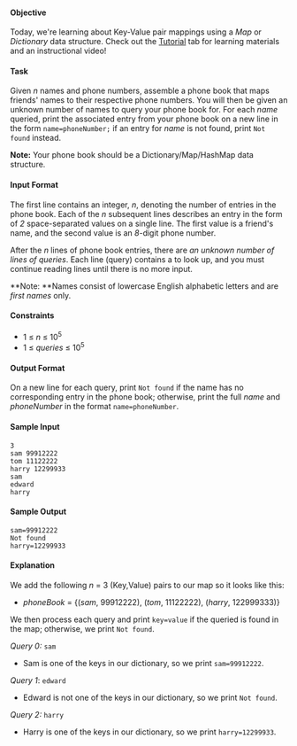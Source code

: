 #### Objective 
Today, we're learning about Key-Value pair mappings using a *Map* or *Dictionary* data structure. Check out the [Tutorial](https://www.hackerrank.com/challenges/30-dictionaries-and-maps/tutorial) tab for learning materials and an instructional video!

#### Task 
Given *n* names and phone numbers, assemble a phone book that maps friends' names to their respective phone numbers. You will then be given an unknown number of names to query your phone book for. For each *name* queried, print the associated entry from your phone book on a new line in the form `name=phoneNumber;` if an entry for *name* is not found, print `Not found` instead.

**Note:** Your phone book should be a Dictionary/Map/HashMap data structure.

#### Input Format

The first line contains an integer, *n*, denoting the number of entries in the phone book. 
Each of the *n* subsequent lines describes an entry in the form of *2* space-separated values on a single line. The first value is a friend's name, and the second value is an *8*-digit phone number.

After the *n* lines of phone book entries, there are *an unknown number of lines of queries*. Each line (query) contains a  to look up, and you must continue reading lines until there is no more input.

**Note: **Names consist of lowercase English alphabetic letters and are *first names* only.

#### Constraints

* 1 ≤ *n* ≤ 10<sup>5</sup>
* 1 ≤ *queries* ≤ 10<sup>5</sup>

#### Output Format

On a new line for each query, print `Not found` if the name has no corresponding entry in the phone book; otherwise, print the full *name* and *phoneNumber* in the format `name=phoneNumber`.

#### Sample Input

    3
    sam 99912222
    tom 11122222
    harry 12299933
    sam
    edward
    harry

#### Sample Output

    sam=99912222
    Not found
    harry=12299933

#### Explanation

We add the following *n* = 3 (Key,Value) pairs to our map so it looks like this:
* *phoneBook* = {(*sam*, 99912222), (*tom*, 11122222), (*harry*, 122999333)}

We then process each query and print `key=value` if the queried  is found in the map; otherwise, we print `Not found`.

*Query 0:* `sam`
* Sam is one of the keys in our dictionary, so we print `sam=99912222`.

*Query 1*: `edward` 
* Edward is not one of the keys in our dictionary, so we print `Not found`.

*Query 2:* `harry` 
* Harry is one of the keys in our dictionary, so we print `harry=12299933`.